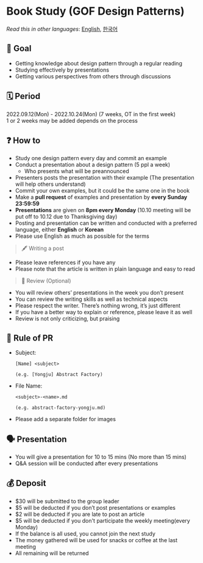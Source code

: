 # Book Study (GOF Design Patterns)

*Read this in other languages*: [English](README.md), [한국어](README_ko.md)

## 📝 Goal 

- Getting knowledge about design pattern through a regular reading
- Studying effectively by presentations
- Getting various perspectives from others through discussions

## 🗓 Period 
2022.09.12(Mon) - 2022.10.24(Mon) (7 weeks, OT in the first week)  
1 or 2 weeks may be added depends on the process

## ❓ How to 
- Study one design pattern every day and commit an example
- Conduct a presentation about a design pattern (5 ppl a week)
  - Who presents what will be preannounced
- Presenters posts the presentation with their example (The presentation will help others understand)
- Commit your own examples, but it could be the same one in the book
- Make a **pull request** of examples and presentation by **every Sunday 23:59:59**
- **Presentations** are given on **8pm every Monday** (10.10 meeting will be put off to 10.12 due to Thanksgiving day)
- Posting and presentation can be written and conducted with a preferred language, either **English** or **Korean**
- Please use English as much as possible for the terms

> 🖋 Writing a post
  - Please leave references if you have any
  - Please note that the article is written in plain language and easy to read

> 🔖 Review (Optional)
  - You will review others’ presentations in the week you don’t present  
  - You can review the writing skills as well as technical aspects
  - Please respect the writer. There’s nothing wrong, it’s just different
  - If you have a better way to explain or reference, please leave it as well
  - Review is not only criticizing, but praising

## 💾 Rule of PR 
- Subject: 
  ~~~
  [Name] <subject>

  (e.g. [Yongju] Abstract Factory)
  ~~~
  

- File Name: 
  ~~~
  <subject>-<name>.md
  
  (e.g. abstract-factory-yongju.md)
  ~~~

- Please add a separate folder for images

## 🗣 Presentation 
- You will give a presentation for 10 to 15 mins (No more than 15 mins)
- Q&A session will be conducted after every presentations

## 💰 Deposit 
- $30 will be submitted to the group leader
- $5 will be deducted if you don’t post presentations or examples
- $2 will be deducted if you are late to post an article
- $5 will be deducted if you don't participate the weekly meeting(every Monday)
- If the balance is all used, you cannot join the next study
- The money gathered will be used for snacks or coffee at the last meeting
- All remaining will be returned
